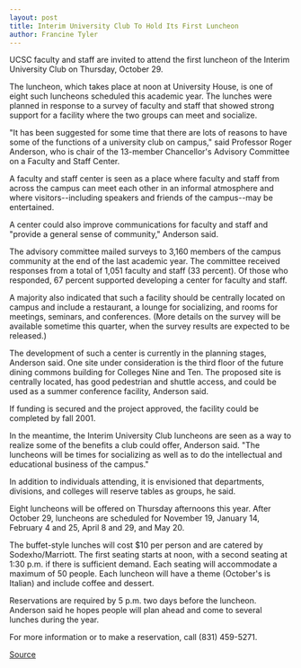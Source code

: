 ```yaml
---
layout: post
title: Interim University Club To Hold Its First Luncheon
author: Francine Tyler
---
```


UCSC faculty and staff are invited to attend the first luncheon of the Interim University Club on Thursday, October 29.

The luncheon, which takes place at noon at University House, is one of eight such luncheons scheduled this academic year. The lunches were planned in response to a survey of faculty and staff that showed strong support for a facility where the two groups can meet and socialize.

"It has been suggested for some time that there are lots of reasons to have some of the functions of a university club on campus," said Professor Roger Anderson, who is chair of the 13-member Chancellor's Advisory Committee on a Faculty and Staff Center.

A faculty and staff center is seen as a place where faculty and staff from across the campus can meet each other in an informal atmosphere and where visitors--including speakers and friends of the campus--may be entertained.

A center could also improve communications for faculty and staff and "provide a general sense of community," Anderson said.

The advisory committee mailed surveys to 3,160 members of the campus community at the end of the last academic year. The committee received responses from a total of 1,051 faculty and staff (33 percent). Of those who responded, 67 percent supported developing a center for faculty and staff.

A majority also indicated that such a facility should be centrally located on campus and include a restaurant, a lounge for socializing, and rooms for meetings, seminars, and conferences. (More details on the survey will be available sometime this quarter, when the survey results are expected to be released.)

The development of such a center is currently in the planning stages, Anderson said. One site under consideration is the third floor of the future dining commons building for Colleges Nine and Ten. The proposed site is centrally located, has good pedestrian and shuttle access, and could be used as a summer conference facility, Anderson said.

If funding is secured and the project approved, the facility could be completed by fall 2001.

In the meantime, the Interim University Club luncheons are seen as a way to realize some of the benefits a club could offer, Anderson said. "The luncheons will be times for socializing as well as to do the intellectual and educational business of the campus."

In addition to individuals attending, it is envisioned that departments, divisions, and colleges will reserve tables as groups, he said.

Eight luncheons will be offered on Thursday afternoons this year. After October 29, luncheons are scheduled for November 19, January 14, February 4 and 25, April 8 and 29, and May 20.

The buffet-style lunches will cost $10 per person and are catered by Sodexho/Marriott. The first seating starts at noon, with a second seating at 1:30 p.m. if there is sufficient demand. Each seating will accommodate a maximum of 50 people. Each luncheon will have a theme (October's is Italian) and include coffee and dessert.

Reservations are required by 5 p.m. two days before the luncheon. Anderson said he hopes people will plan ahead and come to several lunches during the year.

For more information or to make a reservation, call (831) 459-5271.

[Source](http://www1.ucsc.edu/oncampus/currents/98-99/10-19/club.htm "Permalink to First Interim University Club luncheon: 10-19-98")
